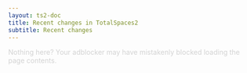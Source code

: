 ```yaml
---
layout: ts2-doc
title: Recent changes in TotalSpaces2
subtitle: Recent changes
---
```


<div class="changelogx"><span style="color:lightgray">Nothing here? Your adblocker may have mistakenly blocked loading the page contents.</span></div>

<script type="text/javascript" charset="utf-8">
    $(function() {
        $('.changelogx').load('changelog2.html?x='+((Math.random()+"").substring(2))+' #page');
    });
</script>